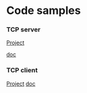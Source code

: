 # Code samples


### TCP server
[Project](Networking/TCP/TcpServer/)  

[doc](Networking/TCP/TcpServer/readme.md)


### TCP client
[Project](Networking/TCP/TcpHexClient/)  [doc](Networking/TCP/TcpHexClient/readme.md)



